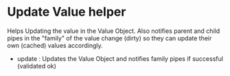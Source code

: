 # Update Value helper

Helps Updating the value in the Value Object. Also notifies parent and child pipes in the "family" of the value change (dirty)
so they can update their own (cached) values accordingly.

- update : Updates the Value Object and notifies family pipes if successful (validated ok)